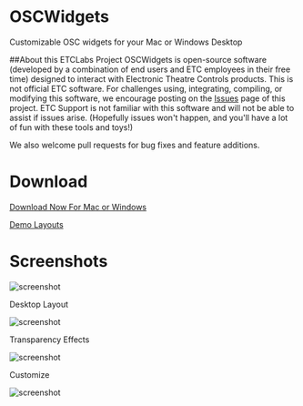 # OSCWidgets
Customizable OSC widgets for your Mac or Windows Desktop

##About this ETCLabs Project
OSCWidgets is open-source software (developed by a combination of end users and ETC employees in their free time) designed to interact with Electronic Theatre Controls products. This is not official ETC software. For challenges using, integrating, compiling, or modifying this software, we encourage posting on the [Issues](https://github.com/ElectronicTheatreControlsLabs/OSCWidgets/issues) page of this project. ETC Support is not familiar with this software and will not be able to assist if issues arise. (Hopefully issues won't happen, and you'll have a lot of fun with these tools and toys!)

We also welcome pull requests for bug fixes and feature additions.

# Download
[Download Now For Mac or Windows](https://github.com/ElectronicTheatreControlsLabs/OSCWidgets/releases/)

[Demo Layouts](https://github.com/ElectronicTheatreControlsLabs/OSCWidgets/tree/master/DemoLayouts/)

# Screenshots

![screenshot](https://raw.githubusercontent.com/ElectronicTheatreControlsLabs/Downloads/master/Images/OSCWidgets.png)

Desktop Layout

![screenshot](https://raw.githubusercontent.com/ElectronicTheatreControlsLabs/Downloads/master/Images/FramelessWidgets.png)

Transparency Effects

![screenshot](https://raw.githubusercontent.com/ElectronicTheatreControlsLabs/Downloads/master/Images/TranparencyWidgets.png)

Customize

![screenshot](https://raw.githubusercontent.com/ElectronicTheatreControlsLabs/Downloads/master/Images/Customize.png)
